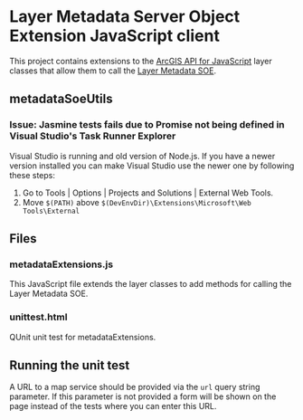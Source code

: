 Layer Metadata Server Object Extension JavaScript client
========================================================

This project contains extensions to the [ArcGIS API for JavaScript] layer classes that allow them to call the [Layer Metadata SOE].

metadataSoeUtils
----------------

### Issue: Jasmine tests fails due to Promise not being defined in Visual Studio's Task Runner Explorer ###

Visual Studio is running and old version of Node.js. If you have a newer version installed you can make Visual Studio use the newer one by following these steps:

1. Go to Tools | Options | Projects and Solutions | External Web Tools.
2. Move `$(PATH)` above `$(DevEnvDir)\Extensions\Microsoft\Web Tools\External`

## Files ##

### metadataExtensions.js ####

This JavaScript file extends the layer classes to add methods for calling the Layer Metadata SOE.

### unittest.html ####

QUnit unit test for metadataExtensions.

## Running the unit test ##

A URL to a map service should be provided via the `url` query string parameter. If this parameter is not provided a form will be shown on the page instead of the tests where you can enter this URL.

[ArcGIS API for JavaScript]:http://js.arcgis.com
[Layer Metadata SOE]:https://github.com/WSDOT-GIS/LayerMetadataSoe
